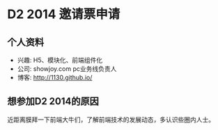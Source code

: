 # D2 2014 邀请票申请

## 个人资料

- 兴趣: H5、模块化、前端组件化
- 公司: showjoy.com pc业务线负责人
- 博客: http://1130.github.io/

## 想参加D2 2014的原因

近距离膜拜一下前端大牛们，了解前端技术的发展动态，多认识些圈内人士。
